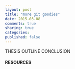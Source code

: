 ```yaml
---
layout: post
title: "more git goodies"
date: 2015-03-08
comments: true
sharing: true
categories: 
published: false
---
```


<!--more-->
THESIS
OUTLINE
CONCLUSION
#### RESOURCES

